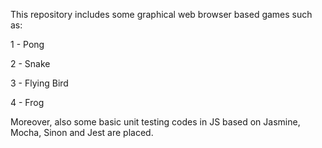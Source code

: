 This repository includes some graphical web browser based games such as:

1 - Pong

2 - Snake

3 - Flying Bird

4 - Frog

Moreover, also some basic unit testing codes in JS based on Jasmine, Mocha, Sinon and Jest are placed.
